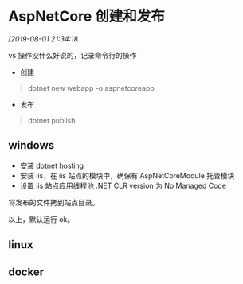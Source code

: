 # AspNetCore 创建和发布

/*2019-08-01 21:34:18*

vs 操作没什么好说的，记录命令行的操作

- 创建

>dotnet new webapp -o aspnetcoreapp

- 发布

> dotnet publish

## windows

- 安装 dotnet hosting
- 安装 iis，在 iis 站点的模块中，确保有 AspNetCoreModule 托管模块
- 设置 iis 站点应用线程池 .NET CLR version 为 No Managed Code

将发布的文件拷到站点目录。

以上，默认运行 ok。

## linux

## docker
